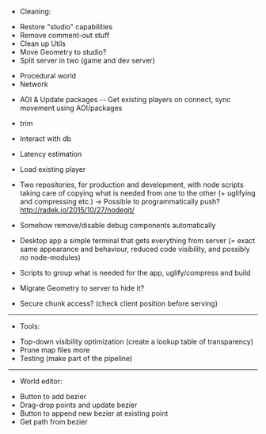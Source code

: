 * Cleaning:
- Restore "studio" capabilities
- Remove comment-out stuff
- Clean up Utils
- Move Geometry to studio?
- Split server in two (game and dev server)
* Procedural world
* Network
- AOI & Update packages
-- Get existing players on connect, sync movement using AOI/packages
- trim
- Interact with db
- Latency estimation
- Load existing player

- Two repositories, for production and development, with node scripts taking care
of copying what is needed from one to the other (+ uglifying and compressing etc.)
-> Possible to programmatically push?  http://radek.io/2015/10/27/nodegit/
- Somehow remove/disable debug components automatically
- Desktop app a simple terminal that gets everything from server (= exact same
appearance and behaviour, reduced code visibility, and possibly *no* node-modules)
- Scripts to group what is needed for the app, uglify/compress and build
- Migrate Geometry to server to hide it?

- Secure chunk access? (check client position before serving)
-----
* Tools:
- Top-down visibility optimization (create a lookup table of transparency)
- Prune map files more
- Testing (make part of the pipeline)
-----
* World editor:
- Button to add bezier
- Drag-drop points and update bezier
- Button to append new bezier at existing point
- Get path from bezier